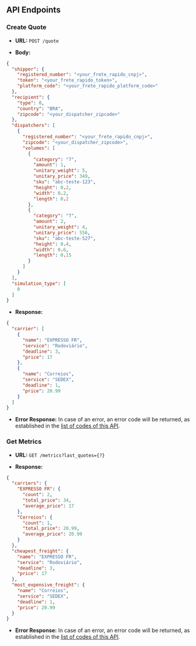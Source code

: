 ## API Endpoints

### Create Quote

- **URL:** `POST /quote`

- **Body:**

```json
{
  "shipper": {
    "registered_number": "<your_frete_rapido_cnpj>",
    "token": "<your_frete_rapido_token>",
    "platform_code": "<your_frete_rapido_platform_code>"
  },
  "recipient": {
    "type": 0,
    "country": "BRA",
    "zipcode": "<your_dispatcher_zipcode>"
  },
  "dispatchers": [
    {
      "registered_number": "<your_frete_rapido_cnpj>",
      "zipcode": "<your_dispatcher_zipcode>",
      "volumes": [
        {
          "category": "7",
          "amount": 1,
          "unitary_weight": 5,
          "unitary_price": 349,
          "sku": "abc-teste-123",
          "height": 0.2,
          "width": 0.2,
          "length": 0.2
        },
        {
          "category": "7",
          "amount": 2,
          "unitary_weight": 4,
          "unitary_price": 556,
          "sku": "abc-teste-527",
          "height": 0.4,
          "width": 0.6,
          "length": 0.15
        }
      ]
    }
  ],
  "simulation_type": [
    0
  ]
}
```

- **Response:**

```json
{
  "carrier": [
    {
      "name": "EXPRESSO FR",
      "service": "Rodoviário",
      "deadline": 3,
      "price": 17
    },
    {
      "name": "Correios",
      "service": "SEDEX",
      "deadline": 1,
      "price": 20.99
    }
  ]
}
```

- **Error Response:** In case of an error, an error code will be returned, as established in
  the [list of codes of this API](https://dev.freterapido.com/common/codigos_de_resposta/).

### Get Metrics

- **URL:** `GET /metrics?last_quotes={?}`

- **Response:**

```json
{
  "carriers": {
    "EXPRESSO FR": {
      "count": 2,
      "total_price": 34,
      "average_price": 17
    },
    "Correios": {
      "count": 1,
      "total_price": 20.99,
      "average_price": 20.99
    }
  },
  "cheapest_freight": {
    "name": "EXPRESSO FR",
    "service": "Rodoviário",
    "deadline": 3,
    "price": 17
  },
  "most_expensive_freight": {
    "name": "Correios",
    "service": "SEDEX",
    "deadline": 1,
    "price": 20.99
  }
}
```

- **Error Response:** In case of an error, an error code will be returned, as established in
  the [list of codes of this API](https://dev.freterapido.com/common/codigos_de_resposta/).